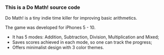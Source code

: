 ### This is a Do Math! source code

Do Math! is a tiny indie time killer for improving basic arithmetics.

The game was developed for iPhones 5 - 10. 

- It has 5 modes: Addition, Subtraction, Division, Multiplication and Mixed;
- Saves scores achieved in each mode, so one can track the progress;
- Offers minimalist design with 3 color themes.
